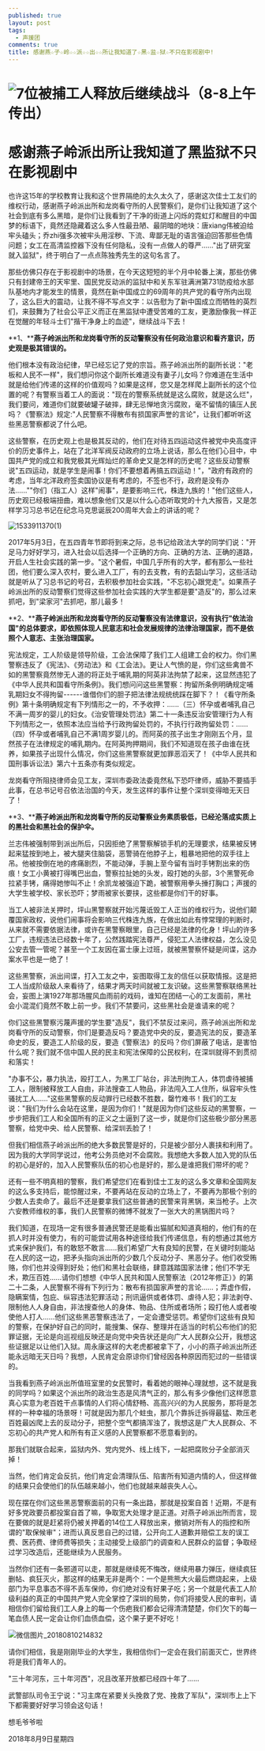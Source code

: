 ```yaml
---
published: true
layout: post
tags:
  - 声援团
comments: true
title: 感谢燕☆子☆岭☆☆派☆☆出☆☆所让我知道了☆黑☆监☆狱☆不只在影视剧中!
---
```


![7位被捕工人释放后继续战斗（8-8上午传出）](http://wx3.sinaimg.cn/mw690/0060lm7Tly1fu5lxnjjwoj30p30mih93.jpg)
=======================================================================================================

感谢燕子岭派出所让我知道了黑监狱不只在影视剧中
================

也许这15年的学校教育让我和这个世界隔绝的太久太久了，感谢这次佳士工友们的维权行动，感谢燕子岭派出所和龙岗看守所的人民警察们，是你们让我知道了这个社会到底有多么黑暗，是你们让我看到了干净的街道上闪烁的霓虹灯和醒目的中国梦的标语下，竟然还隐藏着这么多人性最丑陋、最阴暗的地块：唐xiang伟被迫给牢头磕头；乔zhi强多次被牢头用淫秽、下流、卑鄙无耻的语言强迫回答那些色情问题；女工在高清监控器下没有任何隐私，没有一点做人的尊严......"出了研究室就入监狱"，终于明白了一点点陈独秀先生的这句名言了。

那些仿佛只存在于影视剧中的场景，在今天这短短的半个月中轮番上演，那些仿佛只有封建帝王的天牢里、国民党反动派的监狱中和关东军驻满洲第731防疫给水部队基地内才能发生的情景，竟然在新中国成立的69周年的共产党的看守所内出现了，这么巨大的震动，让我不得不写点文字：以告慰为了新中国成立而牺牲的英烈们，来鼓舞为了社会公平正义而正在黑监狱中遭受苦难的工友，更激励像我一样正在觉醒的年轻斗士们"揩干净身上的血迹"，继续战斗下去！

**1、****燕子岭派出所和龙岗看守所的反动警察没有任何政治意识和看齐意识，历史观是极其错误的。**

他们根本没有政治纪律，早已经忘记了党的宗旨。燕子岭派出所的副所长说："老板和人民不一样"，我们想问你这个副所长难道没有妻子儿女吗？你难道在生活中就是给他们传递的这样的价值观吗？如果是这样，您又是怎样爬上副所长的这个位置的呢？有警察当着工人的面说："现在的警察系统就是这么腐败，就是这么烂"，我们要问，难道你们就要破罐子破摔，肆无忌惮地贪污腐败，毫不留情的镇压人民吗？《警察法》规定:"人民警察不得散布有损国家声誉的言论"，让我们都听听这些黑恶警察都说了什么吧。

这些警察，在历史观上也是极其反动的，他们在对待五四运动这件被党中央高度评价的历史事件上，站在了北洋军阀反动政府的立场上说话，那么在他们心目中，中国共产党的成立和我党极其光辉灿烂的革命史又是怎样的历史呢？这些反动警察说"五四运动，就是学生是闹事！你们不要想着再搞五四运动！"，"政府有政府的考虑，当年北洋政府签卖国协议是有考虑的，不签也不行，政府是没有办法......""你们（指工人）这样"闹事"，是要影响三代，株连九族的！"他们这些人，历史观已经极端扭曲，难以想象他们又是以什么心态听取党的十九大报告，又是怎样学习习总书记在纪念马克思诞辰200周年大会上的讲话的呢？

![1533911370(1)](http://wx4.sinaimg.cn/mw690/0060lm7Tly1fu5lxm56srj30mt0eckei.jpg)

2017年5月3日，在五四青年节即将到来之际，总书记给政法大学的同学们说："开足马力好好学习，进入社会以后选择一个正确的方向、正确的方法、正确的道路，开启人生社会实践的第一步。"这个暑假，中国几乎所有的大学，都有那么一些社团，他们要么深入农村，要么进入工厂，有的去支教，有的去韶山学习，这些活动就是听从了习总书记的号召，去积极参加社会实践，"不忘初心跟党走"。如果燕子岭派出所的反动警察们觉得这些参加社会实践的大学生都是要"造反"的，那么过来抓吧，到"梁家河"去抓吧，那儿最多！

**2、****燕子岭派出所和龙岗看守所的反动警察没有法律意识，没有执行"依法治国"的总体要求，即依照体现人民意志和社会发展规律的法律治理国家，而不是依照个人意志、主张治理国家。**

宪法规定，工人阶级是领导阶级，工会法保障了我们工人组建工会的权力。你们黑警察违反了《宪法》、《劳动法》和《工会法》。更让人气愤的是，你们这些禽兽不如的黑警察竟然惨无人道的将正处于哺乳期的阿英非法拘禁了起来，这显然违犯了《中华人民共和国看守所条例》。我们想问问这些黑警察：拘留所条例明确规定哺乳期妇女不得拘留------谁借你们的胆子把法律法规统统踩在脚下？！《看守所条例》第十条明确规定有下列情形之一的，不予收押：......（三）怀孕或者哺乳自己不满一周岁的婴儿的妇女。《治安管理处罚法》第二十一条违反治安管理行为人有下列情形之一，依照本法应当给予行政拘留处罚的，不执行行政拘留处罚：......（四）怀孕或者哺乳自己不满1周岁婴儿的。而阿英的孩子出生才刚刚五个月，显然孩子在法律规定的哺乳期内。在阿英拘押期间，我们不知道现在孩子由谁在抚养，如果孩子出现什么情况，你们这些黑警察就更加罪恶滔天了！《中华人民共和国刑事诉讼法》第六十五条亦有类似规定。

龙岗看守所阻挠律师会见工友，深圳市委政法委竟然私下恐吓律师，威胁不要插手此事，在总书记号召依法治国的今天，发生这样的事件让整个深圳变得暗无天日了！

**3、****燕子岭派出所和龙岗看守所的反动警察业务素质极低，已经沦落成实质上的黑社会和黑社会的保护伞。**

兰志伟被强制带到派出所后，只因拒绝了黑警察解锁手机的无理要求，结果被反铐起来猛按到地上，被大腿夹住脑袋，恶警骑在他脖子上，粗暴地把他的双手往上吊。他被按倒在地的疼痛剧烈，不能动弹，手腕上至今留有当时手铐割出来的伤痕！女工小黄被打得嘴巴出血，警察拉扯她的头发，殴打她的头部，3个黑警死命拉紧手铐，痛得她惨叫不止！余凯龙被强迫下跪，被警察用拳头捶打胸口；声援的大学生被学校、家长恐吓；梦雨被家长要挟，这些都是你们干的好事。

当工人被非法关押时，坪山黑警察就开始污蔑诋毁工人正当的维权行为，说他们颠覆国家政权，说他们闹事将会影响三代株连九族，在做出如此有悖常理的判断时，从来就不需要依据法律，或许在黑警察眼里，自己已经是法律的化身！坪山的许多工厂，违规违法已经数十年了，公然践踏宪法尊严，侵犯工人法律权益，怎么没见公安去管一管呢？甚至一个工友因在富士康上过班，就被黑警察怀疑是间谍，这办案水平也是一绝了！

这些黑警察，派出间谍，打入工友之中，妄图取得工友的信任以获取情报。这是把工人当成阶级敌人来看待了，结果才两天时间就被工友识破。这些黑警察联络黑社会，妄图上演1927年那场腥风血雨前的戏码，谁知在团结一心的工友面前，黑社会小混混们竟然不敢上前一步。我们不禁要问，这些黑社会是谁请来的呢？

你们这些黑警察污蔑声援的学生要"造反"，我们不禁反过来问，燕子岭派出所和龙岗看守所的反动警察，你们是要造反吗？要造党中央的反，要造宪法的反，要造革命史的反，要造工人阶级的反，要造《警察法》的反吗？你们屏蔽了电话，是害怕什么呢？我们就不信中国人民的民主和宪法保障的公民权利，在深圳就得不到贯彻和落实！

"办事不公，暴力执法，殴打工人，为黑工厂站台，非法刑拘工人，体罚虐待被捕工人，限制被释放工人自由，非法搜查工人物品，非法闯入工人住所，纵容牢头性骚扰工人......"这些黑警察的反动罪行已经数不胜数，罄竹难书！我们的工友说："我们为什么会站在这里，是因为你们！"就是因为你们这些反动的黑警察，一步步把我们工人和全国所有的正义之士逼到了这一步，就是你们这些极少部分黑恶警察，给党中央、给人民警察、给深圳丢脸了！

但我们相信燕子岭派出所的绝大多数民警是好的，只是被少部分人裹挟和利用了。因为我的大学同学说过，他考公务员绝对不会腐败。我想绝大多数人加入党的队伍的初心是好的，加入人民警察队伍的初心也是好的，那么是谁把我们带坏的呢？

还有一些不明真相的警察，我们希望您们在看到佳士工友的这么多文章和全国网友的这么多支持后，能惊醒过来，不要再站在反动的立场上了，不要再为那极个别的少数人去卖命了。最后不还是要拿我们这些普通的民警来背黑锅，来当枪子。上次六安教师维权的事，我们人民警察的微博不就发了一张大大的黑锅图片吗？

我们知道，在现场一定有很多普通民警还是能看出猫腻和知道真相的，他们有的在抓人时并没有使力，有的可能尝试用各种途径给我们传递信息，有的想通过其他方式来保护我们，有的敢怒不敢言......我们希望广大有良知的民警，在关键时刻能站在人民的这一边，把矛头指向派出所的少数几个反动分子、黑恶分子。他们收受贿赂，你们也并没得到好处；他们和黑社会联络，肆意践踏国家法律；他们不学无术，欺压百姓......请你们想想《中华人民共和国人民警察法（2012年修正）》的第二十二条，人民警察不得有下列行为：散布有损国家声誉的言论......；弄虚作假，隐瞒案情，包庇、纵容违法犯罪活动；刑讯逼供或者体罚、虐待人犯；非法剥夺、限制他人人身自由，非法搜查他人的身体、物品、住所或者场所；殴打他人或者唆使他人打人......他们这些黑恶警察违法了，一定会遭受惩罚。希望你们这些有良知的警察，在保护好自己的同时，能搜集、保存、整理并在适当的时机公布他们的犯罪证据，无论是向巡视组反映还是向党中央告状还是向广大人民群众公开，我想这些证据足以让他们入狱。周永康这样的大老虎都被拿下了，小小的燕子岭派出所还能永远暗无天日吗？我想，人民肯定会原谅你们曾经因各种原因而犯过的一些错误的。

当我看到燕子岭派出所值班室里的女民警时，看着她的眼神心理就想，这不就是我的同学吗？如果这个派出所的政治生态是风清气正的，那么有多少像他们这样愿意真心实意为老百姓干点事情的人们将心情舒畅、高高兴兴的为人民服务，那将是怎样的一种幸福的场景呀！可就是因为那几个蛀虫，那几个靠拆迁拆得最猛、欺压老百姓最凶爬上去的反动分子，把整个空气都搞浑浊了，我想这是广大人民群众、不忘初心的共产党人和所有有正义感的人民警察都不愿意看到的。

那我们就联合起来，监狱内外、党内党外、线上线下，一起把腐败分子全部消灭掉！

当然，他们肯定会反抗，他们肯定会清理队伍、陷害所有知道内情的人，但这样做的结果只会使他们的队伍越来越小，他们也就越来越丧失人心。

现在摆在你们这些黑恶警察面前的只有一条出路，那就是投案自首！近期，不是有好多党政要员都投案自首了嘛，争取宽大处理才是正道。对燕子岭派出所而言，现在要做的就是赶紧将仍被关押着的14位工人释放出来，撤销对所有人的指控和所谓的"取保候审"；进而认真反思自己的过错，公开向工人道歉并赔偿工友的误工费、医药费、律师费等损失；主动接受上级部门的调查和人民群众的监督；争取经过学习改造后，还能继续为人民服务。

当然你们还有一条邪道可以走，那就是继续死不悔改，继续用暴力弹压，继续疯狂删帖、疯狂灭火，那这样的结果无非是两个：一个是熊熊大火最后燃烧起来，上级部门为平息事态不得不丢车保帅，你们绝对没有好果子吃；另一个就是代表工人阶级利益的真正的中国共产党人完全掌控了深圳的局势，你们将接受人民的审判，请相信你们留给我们工人身上的每一个伤疤我们都会记得清清楚楚，你们欠下的每一笔血债人民一定会让你们血债血偿，这个果子更不好吃！

![微信图片_20180810214832](http://wx4.sinaimg.cn/mw690/0060lm7Tly1fu5m3c89j9j30m80godjf.jpg)

请你们相信，我是刚刚毕业的大学生，我相信你们一定会在我们前面灭亡，世界终将是我们青年人的。

"三十年河东，三十年河西"，况且改革开放都已经四十年了......

 武警部队司令王宁说："习主席在紧要关头挽救了党、挽救了军队"，深圳市上上下下都需要好好学习领会这句话！

想毛爷爷啦

2018年8月9日星期四
